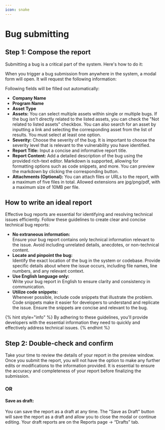 ```yaml
---
icon: snake
---
```


# Bug submitting

## Step 1: Compose the report

Submitting a bug is a critical part of the system. Here's how to do it:

When you trigger a bug submission from anywhere in the system, a modal form will open. It will request the following information:

Following fields will be filled out automatically:

* **Company Name**
* **Program Name**
* **Asset Type**
* **Assets:** You can select multiple assets within single or multiple bugs. If the bug isn't directly related to the listed assets, you can check the "Not related to listed assets" checkbox. You can also search for an asset by inputting a link and selecting the corresponding asset from the list of results. You must select at least one option.&#x20;
* **Severity:** Choose the severity of the bug. It is important to choose the severity level that is relevant to the vulnerability you have identified.&#x20;
* **Report Title:** Input a concise and informative report title.
* **Report Content:** Add a detailed description of the bug using the provided rich-text editor. Markdown is supported, allowing for formatting options such as code snippets, and more. You can preview the markdown by clicking the corresponding button.
* **Attachments (Optional):** You can attach files or URLs to the report, with a maximum of five files in total. Allowed extensions are jpg/png/pdf, with a maximum size of 10MB per file.

## How to write an ideal report

Effective bug reports are essential for identifying and resolving technical issues efficiently. Follow these guidelines to create clear and concise technical bug reports:

* **No extraneous information:**\
  Ensure your bug report contains only technical information relevant to the issue. Avoid including unrelated details, anecdotes, or non-technical content.
* **Locate and pinpoint the bug:**\
  Identify the exact location of the bug in the system or codebase. Provide specific details about where the issue occurs, including file names, line numbers, and any relevant context.
* **Use English language only:**\
  Write your bug report in English to ensure clarity and consistency in communication.
* **Utilize code snippets:**\
  Whenever possible, include code snippets that illustrate the problem. Code snippets make it easier for developers to understand and replicate the issue. Ensure the snippets are concise and relevant to the bug.

{% hint style="info" %}
By adhering to these guidelines, you'll provide developers with the essential information they need to quickly and effectively address technical issues.
{% endhint %}

## Step 2: Double-check and confirm

Take your time to review the details of your report in the preview window. Once you submit the report, you will not have the option to make any further edits or modifications to the information provided. It is essential to ensure the accuracy and completeness of your report before finalizing the submission.

### OR

#### Save as draft:

You can save the report as a draft at any time. The "Save as Draft" button will save the report as a draft and allow you to close the modal or continue editing. Your draft reports are on the Reports page -> “Drafts” tab.

